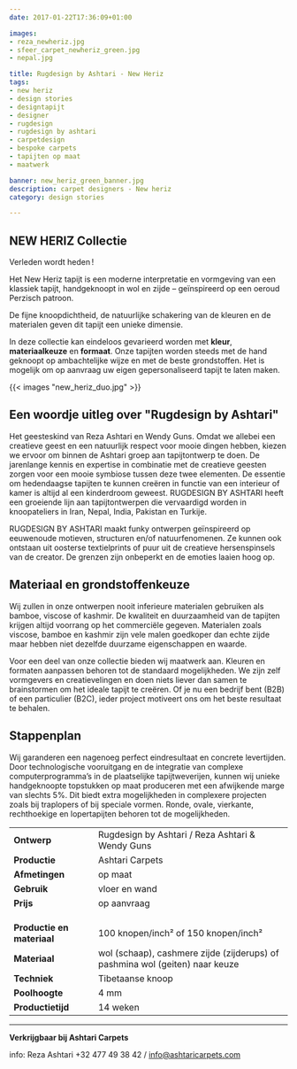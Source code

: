 ```yaml
---
date: 2017-01-22T17:36:09+01:00

images:
- reza_newheriz.jpg
- sfeer_carpet_newheriz_green.jpg
- nepal.jpg

title: Rugdesign by Ashtari - New Heriz
tags:
- new heriz
- design stories
- designtapijt
- designer
- rugdesign
- rugdesign by ashtari
- carpetdesign
- bespoke carpets
- tapijten op maat
- maatwerk

banner: new_heriz_green_banner.jpg
description: carpet designers - New heriz
category: design stories

---
```

<!--more-->

## NEW HERIZ Collectie
Verleden wordt heden !

Het New Heriz tapijt is een moderne interpretatie en vormgeving van een klassiek tapijt, handgeknoopt in wol en zijde – geïnspireerd op een oeroud Perzisch patroon.

De fijne knoopdichtheid, de natuurlijke schakering van de kleuren en de materialen geven dit tapijt een unieke dimensie.

In deze collectie kan eindeloos gevarieerd worden met **kleur**, **materiaalkeuze** en **formaat**. Onze tapijten worden steeds met de hand geknoopt op ambachtelijke wijze en met de beste grondstoffen. Het is mogelijk om op aanvraag uw eigen gepersonaliseerd tapijt te laten maken.

{{< images "new_heriz_duo.jpg" >}}

## Een woordje uitleg over "Rugdesign by Ashtari"
Het geesteskind van Reza Ashtari en Wendy Guns. Omdat we allebei een creatieve geest en een natuurlijk respect voor mooie dingen hebben, kiezen we ervoor om binnen de Ashtari groep aan tapijtontwerp te doen. De jarenlange kennis en expertise in combinatie met de creatieve geesten zorgen voor een mooie symbiose tussen deze twee elementen. De essentie om hedendaagse tapijten te kunnen creëren in functie van een interieur of kamer is altijd al een kinderdroom geweest. RUGDESIGN BY ASHTARI heeft een groeiende lijn aan tapijtontwerpen die vervaardigd worden in knoopateliers in Iran, Nepal, India, Pakistan en Turkije.

RUGDESIGN BY ASHTARI maakt funky ontwerpen geïnspireerd op eeuwenoude motieven, structuren en/of natuurfenomenen. Ze kunnen ook ontstaan uit oosterse textielprints of puur uit de creatieve hersenspinsels van de creator. De grenzen zijn onbeperkt en de emoties laaien hoog op.

## Materiaal en grondstoffenkeuze

Wij zullen in onze ontwerpen nooit inferieure materialen gebruiken als bamboe, viscose of kashmir. De kwaliteit en duurzaamheid van de tapijten krijgen altijd voorrang op het commerciële gegeven. Materialen zoals viscose, bamboe en kashmir zijn vele malen goedkoper dan echte zijde maar hebben niet dezelfde duurzame eigenschappen en waarde.

Voor een deel van onze collectie bieden wij maatwerk aan. Kleuren en formaten aanpassen behoren tot de standaard mogelijkheden. We zijn zelf vormgevers en creatievelingen en doen niets liever dan samen te brainstormen om het ideale tapijt te creëren. Of je nu een bedrijf bent (B2B) of een particulier (B2C), ieder project motiveert ons om het beste resultaat te behalen.

## Stappenplan

Wij garanderen een nagenoeg perfect eindresultaat en concrete levertijden. Door technologische vooruitgang en de integratie van complexe computerprogramma’s in de plaatselijke tapijtweverijen, kunnen wij unieke handgeknoopte topstukken op maat produceren met een afwijkende marge van slechts 5%. Dit biedt extra mogelijkheden in complexere projecten zoals bij traplopers of bij speciale vormen. Ronde, ovale, vierkante, rechthoekige en lopertapijten behoren tot de mogelijkheden.


|    |    |
|----|----|
| **Ontwerp** | Rugdesign by Ashtari / Reza Ashtari & Wendy Guns |
| **Productie** | Ashtari Carpets |
| **Afmetingen** | op maat |
| **Gebruik** | vloer en wand |
| **Prijs** | op aanvraag |
|    |    |
|    |    |
|    |    |
| **Productie en materiaal** | 100 knopen/inch² of 150 knopen/inch²|
| **Materiaal** | wol (schaap), cashmere zijde (zijderups) of pashmina wol (geiten) naar keuze |
| **Techniek** | Tibetaanse knoop |
| **Poolhoogte** | 4 mm |
| **Productietijd** | 14 weken |

---

**Verkrijgbaar bij Ashtari Carpets**

info: Reza Ashtari +32 477 49 38 42 / info@ashtaricarpets.com


